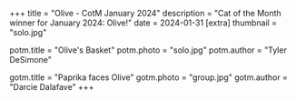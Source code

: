 +++
title = "Olive - CotM January 2024"
description = "Cat of the Month winner for January 2024: Olive!"
date =  2024-01-31
[extra]
thumbnail = "solo.jpg"

potm.title = "Olive's Basket"
potm.photo = "solo.jpg"
potm.author = "Tyler DeSimone"

gotm.title = "Paprika faces Olive"
gotm.photo = "group.jpg"
gotm.author = "Darcie Dalafave"
+++